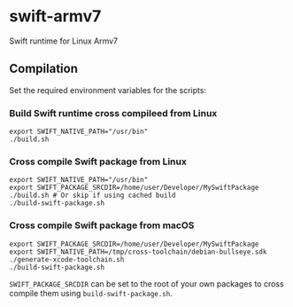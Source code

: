 # swift-armv7
Swift runtime for Linux Armv7

## Compilation

Set the required environment variables for the scripts:

### Build Swift runtime cross compileed from Linux
```
export SWIFT_NATIVE_PATH="/usr/bin"
./build.sh
```

### Cross compile Swift package from Linux
```
export SWIFT_NATIVE_PATH="/usr/bin"
export SWIFT_PACKAGE_SRCDIR=/home/user/Developer/MySwiftPackage
./build.sh # Or skip if using cached build
./build-swift-package.sh
```

### Cross compile Swift package from macOS
```
export SWIFT_PACKAGE_SRCDIR=/home/user/Developer/MySwiftPackage
export SWIFT_NATIVE_PATH=/tmp/cross-toolchain/debian-bullseye.sdk
./generate-xcode-toolchain.sh
./build-swift-package.sh
```

`SWIFT_PACKAGE_SRCDIR` can be set to the root of your own packages to cross compile them using `build-swift-package.sh`.
